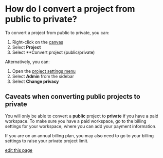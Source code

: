 # How do I convert a project from public to private?

To convert a project from public to private, you can:
1. Right-click on the [canvas](/overview/map-editor.html#canvas)
2. Select **Project**
3. Select **Convert project (public/private)

Alternatively, you can:
1. Open the [project settings menu](/overview/settings.html#project-settings)
2. Select **Admin** from the sidebar
3. Select **Change privacy**

## Caveats when converting public projects to private

You will only be able to convert a **public** project to **private** if you have a paid workspace. To make sure you have a paid workspace, go to the billing settings for your workspace, where you can add your payment information.

If you are on an annual billing plan, you may also need to go to your billing settings to raise your private project limit.

<span class="edit-link"><a href="https://github.com/kumu/docs/blob/master/faq/how-do-i-convert-a-project-from-public-to-private.md" target="_blank"><i class="fa fa-github"></i> edit this page</a></span>
